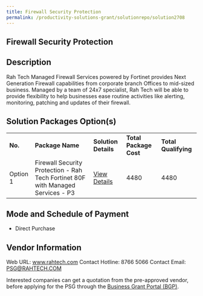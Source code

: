 ```yaml
---
title: Firewall Security Protection
permalink: /productivity-solutions-grant/solutionrepo/solution2708
---
```


## Firewall Security Protection

## Description

Rah Tech Managed Firewall Services powered by Fortinet provides Next Generation Firewall capabilities from corporate branch Offices to mid-sized business. Managed by a team of 24x7 specialist, Rah Tech will be able to provide flexibility to help businesses ease routine activities like alerting, monitoring, patching and updates of their firewall.

## Solution Packages Option(s)

<table>
<tr>
<td><b>No.</b></td>
<td><b>Package Name</b></td>
<td><b>Solution Details</b></td>
<td><b>Total Package Cost</b></td>
<td><b>Total Qualifying</b></td>
</tr>
<tr>
<td>Option 1</td>
<td>Firewall Security Protection -  Rah Tech Fortinet 80F with Managed Services - P3</td>
<td><a href='https://www.gobusiness.gov.sg/images/psg/Rah_Tech_20200554_Desensitised_Annex_3_Part_3.pdf'>View Details</a></td>
<td>4480</td>
<td>4480</td>
</tr>
</table>

## Mode and Schedule of Payment

 - Direct Purchase

## Vendor Information

 Web URL: www.rahtech.com 
Contact Hotline: 8766 5066
Contact Email: PSG@RAHTECH.COM


Interested companies can get a quotation from the pre-approved vendor, before applying for the PSG through the <a href='https://www.businessgrants.gov.sg/'>Business Grant Portal (BGP)</a>.

<script src="/jquery/resize-tables.js"></script>
